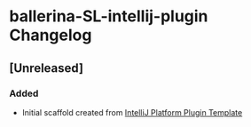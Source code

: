 <!-- Keep a Changelog guide -> https://keepachangelog.com -->

# ballerina-SL-intellij-plugin Changelog

## [Unreleased]
### Added
- Initial scaffold created from [IntelliJ Platform Plugin Template](https://github.com/JetBrains/intellij-platform-plugin-template)
